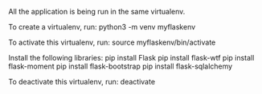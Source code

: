 All the application is being run in the same virtualenv.

To create a virtualenv, run:
	python3 -m venv myflaskenv

To activate this virtualenv, run:
	source myflaskenv/bin/activate

Install the following libraries:
	pip install Flask
	pip install flask-wtf
	pip install flask-moment
	pip install flask-bootstrap	
	pip install flask-sqlalchemy

To deactivate this virtualenv, run:
	deactivate
